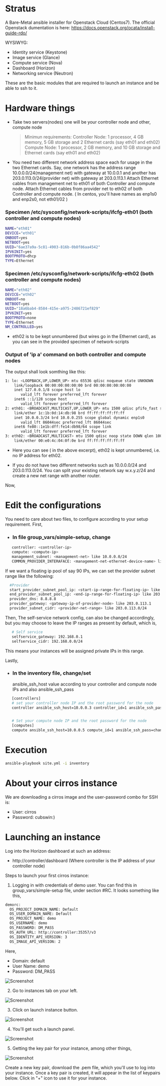 # Stratus


A Bare-Metal ansible installer for Openstack Cloud (Centos7).
The official Openstack dumentation is here: https://docs.openstack.org/ocata/install-guide-rdo/
 
WYSIWYG:

  - Identity service (Keystone)
  - Image service (Glance)
  - Compute service (Nova)
  - Dashboard (Horizon)
  - Networking service (Neutron)

These are the basic modules that are required to launch an instance and be able to  ssh to it.

# Hardware things

 - Take two servers(nodes) one will be your controller node and other, compute node
   > Minimun requirements:
     Controller Node: 1 processor, 4 GB memory, 5 GB storage and 2 Ethernet cards (say eth01 and eth02)
     Compute Node: 1 processor, 2 GB memory, and 10 GB storage and Ethernet cards (say eth01 and eth02)

 - You need two different network address space each for usage in the two Ethernet cards.
   Say, one network has the address range 10.0.0.0/24(management net) with gateway at 10.0.0.1 and another has 203.0.113.0/24(provider net) with gateway at 203.0.113.1
   Attach Ethernet cables from management net to eth01 of both Controller and compute node.
   Attach Ethernet cables from provider net to eth02 of both Controller and compute node.
   ( In centos, you'll have names as enp1s0 and enp2s0, not eth01/02 )


### Specimen /etc/sysconfig/network-scripts/ifcfg-eth01 (both controller and compute nodes)
```sh
NAME="eth01"
DEVICE="eth01"
ONBOOT=yes
NETBOOT=yes
UUID="6ae37a9a-5c81-4903-816b-0b8f86aa4542"
IPV6INIT=yes
BOOTPROTO=dhcp
TYPE=Ethernet
```


### Specimen /etc/sysconfig/network-scripts/ifcfg-eth02 (both controller and compute nodes)
```sh
NAME="eth02"
DEVICE="eth02"
ONBOOT=no
NETBOOT=yes
UUID="18a6bab4-8584-415e-a975-2486721ef829"
IPV6INIT=yes
BOOTPROTO=none
TYPE=Ethernet
NM_CONTROLLED=yes
```
- eth02 is to be kept unnumbered (but wires go in the Ethernet card), as you can see in the provided specimen of network-scripts

### Output of 'ip a' command on both controller and compute nodes

The output shall look somthing like this:

```sh
1: lo: <LOOPBACK,UP,LOWER_UP> mtu 65536 qdisc noqueue state UNKNOWN 
    link/loopback 00:00:00:00:00:00 brd 00:00:00:00:00:00
    inet 127.0.0.1/8 scope host lo
       valid_lft forever preferred_lft forever
    inet6 ::1/128 scope host 
       valid_lft forever preferred_lft forever
2: eth01: <BROADCAST,MULTICAST,UP,LOWER_UP> mtu 1500 qdisc pfifo_fast state UP qlen 1000
    link/ether 1c:1b:0d:14:db:98 brd ff:ff:ff:ff:ff:ff
    inet 10.0.0.3/24 brd 10.0.0.255 scope global dynamic enp1s0
       valid_lft 86044sec preferred_lft 86044sec
    inet6 fe80::1e1b:dff:fe14:db98/64 scope link 
       valid_lft forever preferred_lft forever
3: eth02: <BROADCAST,MULTICAST> mtu 1500 qdisc noop state DOWN qlen 1000
    link/ether 00:e0:4c:04:0f:0e brd ff:ff:ff:ff:ff:ff
```
- Here you can see ( in the above excerpt), eth02 is kept unnumbered, i.e. no IP address for eth02.

- If you do not have two different networks such as 10.0.0.0/24 and 203.0.113.0/24. You can split your existing network say w.x.y.z/24 and create a new net range with
  another router.


Now,

# Edit the configurations

You need to care about two files, to configure according to your setup requirement.
First,
 - ### In file group_vars/simple-setup, change

```sh
   controller: <controller-ip>
   compute: <compute-ip>
   management_subnet: <management-net> like 10.0.0.0/24
   COMMON_PROVIDER_INTERAFACE: <management-net-ethernet-device-name> like eth01
```

If we want a floating ip pool of say 90 IPs, we can set the provider subnet range like the following:

```sh
  #Provider
  start_provider_subnet_pool_ip: <start-ip-range-for-floating-ip> like 203.0.113.10
  end_provider_subnet_pool_ip: <end-ip-range-for-floating-ip> like 203.0.113.100
  provider_dns: 8.8.8.8
  provider_gateway: <gateway-ip-of-provider-node> like 203.0.113.1
  provider_subnet_cidr: <provider-net-range> like 203.0.113.0/24
```
Then,
The self-service network config, can also be changed accordingly, but you may choose to leave
the IP ranges as present by default, which is,  

```sh
   # Self service
   selfservice_gateway: 192.168.0.1
   selfservice_cidr: 192.168.0.0/24
```
This means your instances will be assigned private IPs in this range.

Lastly,
 - ### In the inventory file, change/set
   ansible_ssh_host value according to your controller and compute node IPs and also ansible_ssh_pass 

```sh
   [controllers]
   # set your controller node IP and the root password for the node
   controller ansible_ssh_host=10.0.0.3 controller_id=1 ansible_ssh_pass=changeme


   # Set your compute node IP and the root password for the node
   [computes]
   compute ansible_ssh_host=10.0.0.5 compute_id=1 ansible_ssh_pass=changeme
```


# Execution

```sh
ansible-playbook site.yml -i inventory
```

# About your cirros instance
  We are downloading a cirros image and the user-password combo for SSH is:
  - User: cirros
  -  Password: cubswin:)

# Launching an instance
  Log into the Horizon dashboard at such an address:
  - http://controller/dashboard (Where controller is the IP address of your controller node)

  Steps to launch your first cirros instance:
  1) Logging in with credentials of demo user. You can find this in group_vars/simple-setup file, under section #RC.
     It looks something like this,
```sh       
demorc:
  OS_PROJECT_DOMAIN_NAME: Default
  OS_USER_DOMAIN_NAME: Default
  OS_PROJECT_NAME: demo
  OS_USERNAME: demo
  OS_PASSWORD: DM_PASS
  OS_AUTH_URL: http://controller:35357/v3
  OS_IDENTITY_API_VERSION: 3
  OS_IMAGE_API_VERSION: 2
```
  Here,
  - Domain: default
  - User Name: demo
  - Password: DM_PASS 
 
   ![Screenshot](screenshots/login.jpeg)  
   
 
  2) Go to instances tab on your left.

   ![Screenshot](screenshots/instances_tab.jpeg)

  3) Click on launch instance button.

   ![Screenshot](screenshots/launch_instance.jpeg)

  4) You'll get such a launch panel.

   ![Screenshot](screenshots/launch_panel.jpeg)

  5) Getting the key pair for your instance, among other things,

   ![Screenshot](screenshots/keypair.jpeg)

 Create a new key pair, download the .pem file, which you'll use to log into your instance.
 Once a key pair is created, it will appear in the list of keypairs below. Click in "+" icon to use
 it for your instance. 
